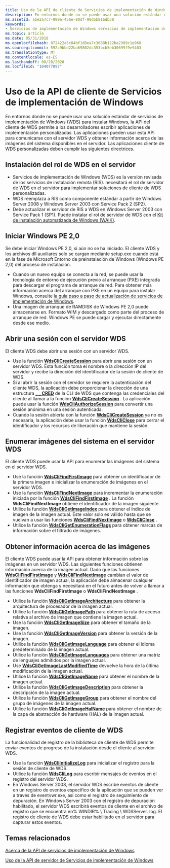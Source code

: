 ```yaml
---
title: Uso de la API de cliente de Servicios de implementación de Windows
description: En entornos donde no se puede usar una solución estándar de servicios de implementación de Windows (WDS) para instalar Windows, la API del cliente de WDS permite a los desarrolladores escribir aplicaciones de implementación personalizadas.
ms.assetid: abe2a7c7-989a-456e-80df-90d5b816db38
keywords:
- Servicios de implementación de Windows servicios de implementación de Windows, uso de la API de cliente
ms.topic: article
ms.date: 05/31/2018
ms.openlocfilehash: 872422a5c84bf1d8ea7c3688b122ba2389c1e968
ms.sourcegitcommit: 592c9bbd22ba69802dc353bcb5eb30699f9e9403
ms.translationtype: MT
ms.contentlocale: es-ES
ms.lasthandoff: 08/20/2020
ms.locfileid: "104077897"
---
```

# <a name="using-the-windows-deployment-services-client-api"></a>Uso de la API de cliente de Servicios de implementación de Windows

En entornos donde no se puede usar una solución estándar de servicios de implementación de Windows (WDS) para instalar Windows, la API del cliente de WDS permite a los desarrolladores escribir aplicaciones de implementación personalizadas. Las aplicaciones pueden usar esta API para comunicarse con el servidor WDS y obtener información acerca de las imágenes del sistema disponibles en el servidor. Las aplicaciones cliente de WDS personalizadas deben cumplir las siguientes directrices.

## <a name="install-the-wds-role-on-the-server"></a>Instalación del rol de WDS en el servidor

-   Servicios de implementación de Windows (WDS) es la versión revisada de los servicios de instalación remota (RIS). necesitará el rol de servidor de WDS en el servidor para implementar soluciones de cliente de WDS personalizadas.
-   WDS reemplaza a RIS como componente estándar a partir de Windows Server 2008 y Windows Server 2003 con Service Pack 2 (SP2).
-   Debe actualizar el servidor de RIS a WDS en Windows Server 2003 con Service Pack 1 (SP1). Puede instalar el rol de servidor de WDS con el [Kit de instalación automatizada de Windows (WAIK)](https://www.microsoft.com/download/details.aspx?id=10333).

## <a name="start-windows-pe-20"></a>Iniciar Windows PE 2,0

Se debe iniciar Windows PE 2,0, si aún no se ha iniciado. El cliente WDS y los archivos dll auxiliares solo se cargan mediante setup.exe cuando está en la fase de Microsoft Entorno de preinstalación de Windows (Windows PE 2,0) del proceso de instalación.

-   Cuando un nuevo equipo se conecta a la red, se puede usar la tecnología de entorno de ejecución previo al arranque (PXE) integrada para descargar el programa de arranque de red. Para obtener más información acerca del arranque con PXE en un equipo para instalar Windows, consulte [la guía paso a paso de actualización de servicios de implementación de Windows](/previous-versions/windows/it-pro/windows-vista/cc766320(v=ws.10)).
-   Una imagen de arranque de RAMDISK de Windows PE 2,0 puede almacenarse en. Formato WIM y descargado como parte del proceso de arranque de red. Windows PE se puede cargar y ejecutar directamente desde ese medio.

## <a name="open-a-session-with-the-wds-server"></a>Abrir una sesión con el servidor WDS

El cliente WDS debe abrir una sesión con un servidor WDS.

-   Use la función [**WdsCliCreateSession**](/windows/win32/api/WdsClientAPI/nf-wdsclientapi-wdsclicreatesession) para abrir una sesión con un servidor WDS. Esta función toma el nombre o la dirección IP del servidor y recibe la dirección del identificador de la sesión de cliente de WDS.
-   Si al abrir la sesión con el servidor se requiere la autenticación del cliente WDS, la aplicación debe proporcionar la dirección de una estructura [**\_ \_ CRED**](/windows/win32/api/wdsclientapi/ns-wdsclientapi-wds_cli_cred) de la CLI de WDS que contenga las credenciales del cliente al llamar a la función [**WdsCliCreateSession**](/windows/win32/api/WdsClientAPI/nf-wdsclientapi-wdsclicreatesession) . La aplicación puede usar la función [**WdsCliAuthorizeSession**](/windows/win32/api/WdsClientAPI/nf-wdsclientapi-wdscliauthorizesession) para convertir una sesión anónima en una sesión autenticada.
-   Cuando la sesión abierta con la función [**WdsCliCreateSession**](/windows/win32/api/WdsClientAPI/nf-wdsclientapi-wdsclicreatesession) ya no es necesaria, la aplicación debe usar la función [**WdsCliClose**](/windows/win32/api/WdsClientAPI/nf-wdsclientapi-wdscliclose) para cerrar el identificador y los recursos de liberación que mantiene la sesión.

## <a name="enumerate-system-images-on-the-wds-server"></a>Enumerar imágenes del sistema en el servidor WDS

El cliente WDS puede usar la API para enumerar las imágenes del sistema en el servidor WDS.

-   Use la función [**WdsCliFindFirstImage**](/windows/win32/api/WdsClientAPI/nf-wdsclientapi-wdsclifindfirstimage) para obtener un identificador de la primera imagen e inicializar la enumeración de imágenes en el servidor WDS.
-   Use la función [**WdsCliFindNextImage**](/windows/win32/api/WdsClientAPI/nf-wdsclientapi-wdsclifindnextimage) para incrementar la enumeración iniciada por la función [**WdsCliFindFirstImage**](/windows/win32/api/WdsClientAPI/nf-wdsclientapi-wdsclifindfirstimage) . La función **WdsCliFindNextImage** obtiene el identificador de la imagen siguiente.
-   Utilice la función [**WdsCliGetImageIndex**](/windows/win32/api/WdsClientAPI/nf-wdsclientapi-wdscligetimageindex) para obtener el índice de imagen de la imagen actual. Este valor solo es válido hasta que se vuelvan a usar las funciones [**WdsCliFindNextImage**](/windows/win32/api/WdsClientAPI/nf-wdsclientapi-wdsclifindnextimage) o [**WdsCliClose**](/windows/win32/api/WdsClientAPI/nf-wdsclientapi-wdscliclose) .
-   Utilice la función [**WdsCliGetEnumerationFlags**](/windows/win32/api/WdsClientAPI/nf-wdsclientapi-wdscligetenumerationflags) para obtener marcas de información sobre el filtrado de imágenes.

## <a name="get-information-about-images"></a>Obtener información acerca de las imágenes

El cliente WDS puede usar la API para obtener información sobre las imágenes en un servidor WDS. Las siguientes funciones obtienen información acerca de la imagen actual. Dado que las funciones [**WdsCliFindFirstImage**](/windows/win32/api/WdsClientAPI/nf-wdsclientapi-wdsclifindfirstimage) y [**WdsCliFindNextImage**](/windows/win32/api/WdsClientAPI/nf-wdsclientapi-wdsclifindnextimage) cambian el valor de identificador de imagen actual, la aplicación debe almacenar cualquier información que obtenga y necesitará en el futuro antes de volver a llamar a las funciones **WdsCliFindFirstImage** o **WdsCliFindNextImage** .

-   Utilice la función [**WdsCliGetImageArchitecture**](/windows/win32/api/WdsClientAPI/nf-wdsclientapi-wdscligetimagearchitecture) para obtener la arquitectura de procesador de la imagen actual.
-   Utilice la función [**WdsCliGetImagePath**](/windows/win32/api/WdsClientAPI/nf-wdsclientapi-wdscligetimagepath) para obtener la ruta de acceso relativa al archivo de imagen que contiene la imagen actual.
-   Use la función [**WdsCliGetImageSize**](/windows/win32/api/WdsClientAPI/nf-wdsclientapi-wdscligetimagesize) para obtener el tamaño de la imagen.
-   Use la función [**WdsCliGetImageVersion**](/windows/win32/api/WdsClientAPI/nf-wdsclientapi-wdscligetimageversion) para obtener la versión de la imagen.
-   Utilice la función [**WdsCliGetImageLanguage**](/windows/win32/api/WdsClientAPI/nf-wdsclientapi-wdscligetimagelanguage) para obtener el idioma predeterminado de la imagen actual.
-   Utilice la función [**WdsCliGetImageLanguages**](/windows/win32/api/WdsClientAPI/nf-wdsclientapi-wdscligetimagelanguages) para obtener una matriz de lenguajes admitidos por la imagen actual.
-   Use [**WdsCliGetImageLastModifiedTime**](/windows/win32/api/WdsClientAPI/nf-wdsclientapi-wdscligetimagelastmodifiedtime) devuelve la hora de la última modificación de la imagen actual.
-   Utilice la función [**WdsCliGetImageName**](/windows/win32/api/WdsClientApi/nf-wdsclientapi-wdscligetimagename) para obtener el nombre de la imagen actual.
-   Utilice la función [**WdsCliGetImageDescription**](/windows/win32/api/WdsClientAPI/nf-wdsclientapi-wdscligetimagedescription) para obtener la descripción de la imagen actual.
-   Utilice la función [**WdsCliGetImageGroup**](/windows/win32/api/WdsClientAPI/nf-wdsclientapi-wdscligetimagegroup) para obtener el nombre del grupo de imágenes de la imagen actual.
-   Utilice la función [**WdsCliGetImageHalName**](/windows/win32/api/WdsClientAPI/nf-wdsclientapi-wdscligetimagehalname) para obtener el nombre de la capa de abstracción de hardware (HAL) de la imagen actual.

## <a name="log-wds-client-events"></a>Registrar eventos de cliente de WDS

La funcionalidad de registro de la biblioteca de cliente de WDS permite enviar eventos de progreso de la instalación desde el cliente al servidor WDS.

-   Use la función [**WdsCliInitializeLog**](/windows/win32/api/WdsClientAPI/nf-wdsclientapi-wdscliinitializelog) para inicializar el registro para la sesión de cliente de WDS.
-   Utilice la función [**WdsCliLog**](/windows/win32/api/WdsClientAPI/nf-wdsclientapi-wdsclilog) para escribir mensajes de eventos en el registro del servidor WDS.
-   En Windows Server 2008, el servidor WDS escribe eventos de cliente en un registro de eventos específico de la aplicación que se pueden ver a través de eventvwr.exe, así como el registro de seguimiento de depuración. En Windows Server 2003 con el registro de depuración habilitado, el servidor WDS escribirá eventos de cliente en el archivo de registro que se encuentra en% WINDIR% \\ Tracing \\ WDSServer. log. El registro de cliente de WDS debe estar habilitado en el servidor para capturar estos eventos.

## <a name="related-topics"></a>Temas relacionados

<dl> <dt>

[Acerca de la API de servicios de implementación de Windows](about-the-windows-deployment-services-api.md)
</dt> <dt>

[Uso de la API de servidor de Servicios de implementación de Windows](using-the-windows-deployment-services-server-api.md)
</dt> </dl>

 

 